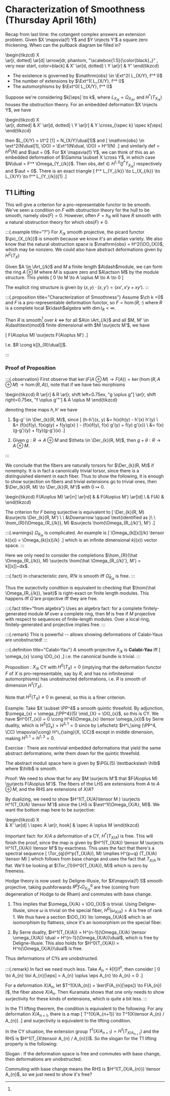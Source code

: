# Characterization of Smoothness (Thursday April 16th)

Recap from last time: the cotangent complex answers an extension problem.
Given $X \mapsvia{f} Y$ and $Y \injects Y'$ a square zero thickening.
When can the pullback diagram be filled in?

\begin{tikzcd}
  X  
  \ar[r, dotted] 
  \ar[d] \arrow[dr, phantom, "\scalebox{1.5}{\color{black}$\lrcorner$}" , very near start, color=black]
& X' 
  \ar[d, dotted] 
\\
  Y 
  \ar[r] 
& Y'
\end{tikzcd}

- The existence is governed by $\mathrm{obs} \in \Ext^2( L_{X/Y}, f^* I)$
- The number of extensions by $\Ext^1( L_{X/Y}, f^* I)$
- The automorphisms by $\Ext^0( L_{X/Y}, f^* I)$

Suppose we're considering $k[\eps] \to k$, where $L_{X_{/k}} = \Omega_{X_{/k}}$, and $H^*(T_{X_{/k}})$ houses the obstruction theory.
For an embedded deformation $X \injects Y$, we have

\begin{tikzcd}
X  
  \ar[r, dotted]
& X' 
  \ar[d, dotted] 
\\
Y 
  \ar[r] 
& Y \cross_{\spec k} \spec k[\eps]
\end{tikzcd}

then $L_{X/Y} = I/I^2 [1] = N_{X/Y}\dual[1]$ and
\[
\mathrm{obs} \in \ext^2(N\dual[1], \OO) = \Ext^1(N\dual, \OO) = H^1(N)
.\]
and similarly $\mathrm{def} = H^0(N)$ and $\aut = 0$.
For $X \mapsvia{f} Y$, we can think of this as an embedded deformation of $\Gamma \subset X \cross Y$, in which case $N\dual = F^* \Omega_{Y_{/k}}$.
Then $\mathrm{obs}, \mathrm{def} \in H^{1, 0}(f^* T_{X_{/k}})$ respectively and $\aut = 0$.
There is an exact triangle
\[
f^* L_{Y_{/k}} \to L_{X_{/k}} \to L_{X/Y} \to f^* L_{Y_{/k}}[1]
.\]

## T1 Lifting

This will give a criterion for a pro-representable functor to be smooth.
We've seen a condition on $F$ with obstruction theory for the hull to be smooth, namely $\mathrm{obs}(F) = 0$.
However, often $F = h_{R}$ will have $R$ smooth with a natural obstruction theory for which $\mathrm{obs}(F) \neq 0$.


:::{.example title="?"}
For $X_{/k}$ smooth projective, the picard functor $\pic_{X_{/k}}$ is smooth because we know it's an abelian variety.
We also know that the natural obstruction space is $\mathrm{obs} = H^2(\OO_{X})$, which may be nonzero.
We could also have abstract deformations given by $H^2(T_{X})$

Given $A \in \Art_{/k}$ and $M$ a finite length $A\dash$module, we can form the ring $A \oplus M$ where $M$ is square zero and $A\actson M$ by the module structure.
This yields
\[
0 \to M \to A \oplus M \to A \to 0
\]

The explicit ring structure is given by $(x, y) \cdot (x, y') = (xx', x'y + xy')$.
:::



:::{.proposition title="Characterization of Smoothness"}
Assume $\ch k =0$ and $F$ is a pro-representable deformation functor, so $F = \hom(R, \cdot)$ where $R$ is a complete local $k\dash$algebra with $\dim t_{R} < \infty$.

Then $R$ is smooth[^smoothness_reminder]
over $k$
$\iff$ 
for all $A\in \Art_{/k}$ and all $M, M' \in A\dash\text{mod}$ finite dimensional with $M \surjects M'$, we have

\[
F(A\oplus M) \surjects F(A\oplus M')
.\]


[^smoothness_reminder]: 
I.e. $R \cong k[[t_{R}\dual]]$.

:::

### Proof of Proposition 


:::{.observation}
First observe that $\ker(F(A\oplus M) \to F(A)) = \ker(\hom(R, A\oplus M) \to \hom(R, A))$, note that if we have two morphisms 

\begin{tikzcd}
R 
  \ar[r] 
& 
R
  \ar[r, shift left=0.75ex, "g \oplus g"] 
  \ar[r, shift right=0.75ex, "f \oplus g'"'] 
& 
A \oplus M
\end{tikzcd}

denoting these maps $h, h'$ we have

1. $g-g' \in \Der_{k}(R, M)$, since 
\[
(h-h')(x, y) 
&= h(x)h(y) - h'(x) h'(y) \\
&= (f(x)f(y), f(x)g(y) + f(y)g(x) )  - (f(x)f(y), f(x) g'(y) + f(y) g'(x)) \\
&= f(x)(g-g')(y) + f(y)(g-g')(x)
.\]

2. Given $g: R\to A\oplus M$ and $\theta \in \Der_{k}(R, M)$, then $g + \theta: R \to A\oplus M$.

:::

We conclude that the fibers are naturally torsors for $\Der_{k}(R, M)$ if nonempty.
It is in fact a canonically trivial torsor, since there is a distinguished element in each fiber.
Thus to show the following,
it is enough to show surjection on fibers and trivial extensions go to trivial ones, then $\Der_{k}(R, M) \to \Der_{k}(R, M')$ with $0\mapsto 0$.

\begin{tikzcd}
F(A\oplus M) 
  \ar[rr]
  \ar[rd]
& 
& F(A\oplus M') 
  \ar[ld]
\\
& F(A) 
&
\end{tikzcd}

The criterion for $F$ being surjective is equivalent to 
\[
\Der_{k}(R, M) &\surjects \Der_{k}(R, M') \\ \\
&\Downarrow \qquad \text{identified as }\\ \\
\hom_{R}(\Omega_{R_{/k}}, M) &\surjects \hom(\Omega_{R_{/k}'}, M')
.\]

:::{.warnings}
$\Omega_{R_{/k}}$ is complicated.
An example is 
\[
\Omega_{k[[x]]/k} \tensor k((x)) = \Omega_{k((x))/k}
.\]
which is an infinite dimensional $k((x))$ vector space.
:::

Here we only need to consider the completions $\hom_{R}(\hat \Omega_{R_{/k}}, M) \surjects \hom(\hat \Omega_{R_{/k}'}, M') = k[[x]]~dx$.


:::{.fact}
In characteristic zero, $R?k$ is smooth iff $\hat \Omega_{R_{/k}}$ is free.
:::
  
Thus the surjectivity condition is equivalent to checking that $\hom(\hat \Omega_{R_{/k}}, \wait)$ is right-exact on finite length modules.
This happens iff $\hat \Omega$ are projective iff they are free.


:::{.fact title="from algebra"}
Uses an algebra fact: for a complete finitely-generated module $M$ over a complete ring, then $M$ is free if $M$ projective with respect to sequences of finite-length modules.
Over a local ring, finitely-generated and projective implies free.
:::


:::{.remark}
This is powerful -- allows showing deformations of Calabi-Yaus are unobstructed!
:::


:::{.definition title="Calabi-Yau"}
A smooth projective $X_{/k}$ is **Calabi-Yau** iff
\[
\omega_{x} \cong \OO_{x}
,\]
i.e. the canonical bundle is trivial.
:::



Proposition
: $X_{/k}$ CY with $H^0(T_{X}) = 0$ (implying that the deformation functor $F$ of $X$ is pro-representable, say by $R$, and has no infinitesimal automorphisms) has unobstructed deformations, i.e. $R$ is smooth of dimension $H^1(T_{X})$.

Note that $H^2(T_{X}) \neq 0$ in general, so this is a finer criterion.

Example:
Take $X \subset \PP^4$ a smooth quintic threefold.
By adjunction, $\omega_{x} = \omega_{\PP^4}(5) \mid_{X} = \OO_{x}$, so this is CY.
We have $H^0(T_{x}) = 0 \cong H^4(\Omega_{x} \tensor \omega_{x})$ by Serre duality, which is $H^3(\Omega_{x}) = H^{3, 1} = 0$ since by Lefschetz $H^i_\sing (\PP^4, \CC) \mapsvia{\cong} H^i_{\sing}(X, \CC)$ except in middle dimension, making $H^{3, 1} = H^{1, 3} = 0$.

Exercise
: There are nontrivial embedded deformations that yield the same abstract deformations, write them down for the quintic threefold.

The abstract moduli space here is given by $\PGL(5) \textbackslash \hilb$ where $\hilb$ is smooth.

Proof:
We need to show that for any $M \surjects M'$ that $F(A\oplus M) \surjects F(A\oplus M')$.
The fibers of the LHS are extensions from $A$ to $A\oplus M$, and the RHS are extensions of $X/A$?

By dualizing, we need to show $H^1(T_{X/A}\tensor M ) \surjects H^1(T_{X/A} \tensor M')$ since the LHS is $\ext^1(\Omega_{X/A}, M)$.
We want the bottom map here to be surjective:

\begin{tikzcd}
  X  
& X' 
  \ar[d] 
\\
  \spec A 
  \ar[r, hook] 
& \spec A \oplus M
\end{tikzcd}


Important fact: for $X/A$ a deformation of a CY, $H^*(T_{X/A})$ is free.
This will finish the proof, since the map is given by $H^1(T_{X/A}) \tensor M \surjects H^1(T_{X/A}) \tensor M'$ by exactness.
This uses the fact that there's a spectral sequence
\[
\Tor_{q}(H^p(T_{X/A}), M) \implies H^{p+q} (T_{X/A} \tensor M)
\]
which follows from base change and uses the fact that $T_{X/A}$ is flat.
We'll be looking at $\Tor_{1}(H^0(T_{X/A}), M)$ which is zero by freeness.

Hodge theory is now used: by Deligne-Illusie, for $X\mapsvia{f} S$ smooth projective, taking pushforwards $R^p f_* \Omega^q_{X_{/S}}$ are free (coming from degeneration of Hodge to de Rham) and commutes with base change.

1. This implies that $\omega_{X/A} = \OO_{X}$ is trivial.
  Using Deligne-Illusie, since $\omega$ is trivial on the special fiber, $H^0(\omega_{X/A}) = A$ is free of rank 1.
  We thus have a section $\OO_{X} \to \omega_{X/A}$ which is an isomorphism by flatness, since it's an isomorphism on the special fiber.

2. By Serre duality, $H^1(T_{X/A}) = H^{n-1}(\Omega_{X/A} \tensor \omega_{X/A}) \dual = H^{n-1}(\Omega_{X/A})\dual$, which is free by Deligne-Illusie.
  This also holds for $H^0(T_{X/A}) = H^n(\Omega_{X/A})\dual$ is free.

Thus deformations of CYs are unobstructed.



:::{.remark}
In fact we need much less.
Take $A_{n} = k[t] / t^n$, then consider
\[
0 \to A_{n} \toi A_{n}[\eps] = A_{n} \oplus \eps A_{n} \to A_{n} = 0
.\]

For a deformation $X/A_{n}$, let $T^1(X/A_{n}) = \ker(F(A_{n}[\eps]) \to F(A_{n}) )$, the fiber above $X/A_{n}$.
Then Kuramata shows that one only needs to show surjectivity for these kinds of extensions, which is quite a bit less.
:::


In the T1 lifting theorem, the condition is equivalent to the following:
For any deformation $X/A_{n+1}$, there is a map
\[
T^1(X/A_{n+1}) \to T^1(X\tensor A_{n} / A_{n})
.\]
and surjectivity is equivalent to the lifting condition.

In the CY situation, the extension group $T^1(X/A_{n+1}) =  H^1(T_{X/A_{n+1}})$ and the RHS is $H^1(T_{X\tensoir A_{n} / A_{n}})$.
So the slogan for the T1 lifting property is the following:

Slogan
: If the deformation space is free and commutes with base change, then deformations are unobstructed.

Commuting with base change means the RHS is $H^1(T_{X/A_{n}}) \tensor A_{n}$, so we just need to show it's free?
